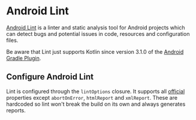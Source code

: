 # Android Lint
[Android Lint](https://developer.android.com/studio/write/lint.html) is a linter and static analysis tool for Android projects which can detect bugs
and potential issues in code, resources and configuration files.

Be aware that Lint just supports Kotlin since version 3.1.0 of the [Android Gradle Plugin](https://developer.android.com/studio/releases/gradle-plugin.html).

## Configure Android Lint
Lint is configured through the `lintOptions` closure. It supports all [official](https://google.github.io/android-gradle-dsl/current/com.android.build.gradle.internal.dsl.LintOptions.html)
properties except `abortOnError`, `htmlReport` and `xmlReport`. These are hardcoded so lint won't break the build on its own and always generates reports.

